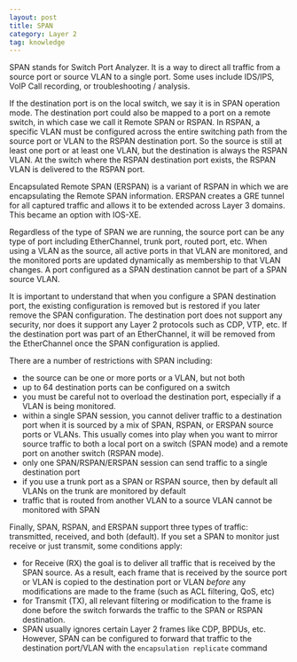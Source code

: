 ```yaml
---
layout: post
title: SPAN
category: Layer 2
tag: knowledge
---
```

SPAN stands for Switch Port Analyzer. It is a way to direct all traffic from a source port or source VLAN to a single port. Some uses include IDS/IPS, VoIP Call recording, or troubleshooting / analysis.

If the destination port is on the local switch, we say it is in SPAN operation mode. The destination port could also be mapped to a port on a remote switch, in which case we call it Remote SPAN or RSPAN. In RSPAN, a specific VLAN must be configured across the entire switching path from the source port or VLAN to the RSPAN destination port. So the source is still at least one port or at least one VLAN,  but the destination is always the RSPAN VLAN. At the switch where the RSPAN destination port exists, the RSPAN VLAN is delivered to the RSPAN port.

Encapsulated Remote SPAN (ERSPAN) is a variant of RSPAN in which we are encapsulating the Remote SPAN information. ERSPAN creates a GRE tunnel for all captured traffic and allows it to be extended across Layer 3 domains. This became an option with IOS-XE.

Regardless of the type of SPAN we are running, the source port can be any type of port including EtherChannel, trunk port, routed port, etc. When using a VLAN as the source, all active ports in that VLAN are monitored, and the monitored ports are updated dynamically as membership to that VLAN changes. A port configured as a SPAN destination cannot be part of a SPAN source VLAN.

It is important to understand that when you configure a SPAN destination port, the existing configuration is removed but is restored if you later remove the SPAN configuration. The destination port does not support any security, nor does it support any Layer 2 protocols such as CDP, VTP, etc. If the destination port was part of an EtherChannel, it will be removed from the EtherChannel once the SPAN configuration is applied.

There are a number of restrictions with SPAN including:
- the source can be one or more ports or a VLAN, but not both
- up to 64 destination ports can be configured on a switch
- you must be careful not to overload the destination port, especially if a VLAN is being monitored.
- within a single SPAN session, you cannot deliver traffic to a destination port when it is sourced by a mix of SPAN, RSPAN, or ERSPAN source ports or VLANs. This usually comes into play when you want to mirror source traffic to both a local port on a switch (SPAN mode) and a remote port on another switch (RSPAN mode).
- only one SPAN/RSPAN/ERSPAN session can send traffic to a single destination port
- if you use a trunk port as a SPAN or RSPAN source, then by default all VLANs on the trunk are monitored by default
- traffic that is routed from another VLAN to a source VLAN cannot be monitored with SPAN

Finally, SPAN, RSPAN, and ERSPAN support three types of traffic: transmitted, received, and both (default). If you set a SPAN to monitor just receive or just transmit, some conditions apply:
- for Receive (RX) the goal is to deliver all traffic that is received by the SPAN source. As a result, each frame that is received by the source port or VLAN is copied to the destination port or VLAN *before* any modifications are made to the frame (such as ACL filtering, QoS, etc)
- for Transmit (TX), all relevant filtering or modification to the frame is done before the switch forwards the traffic to the SPAN or RSPAN destination.
- SPAN usually ignores certain Layer 2 frames like CDP, BPDUs, etc. However, SPAN can be configured to forward that traffic to the destination port/VLAN with the `encapsulation replicate` command